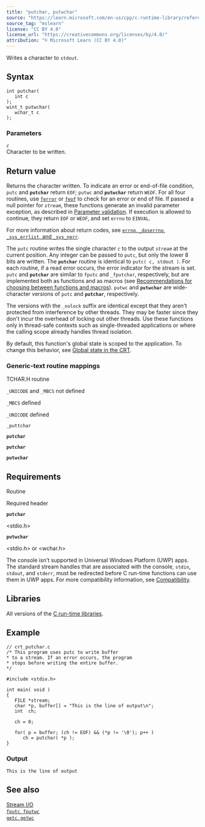 ```yaml
---
title: "putchar, putwchar"
source: "https://learn.microsoft.com/en-us/cpp/c-runtime-library/reference/putchar-putwchar?view=msvc-170"
source_tag: "mslearn"
license: "CC BY 4.0"
license_url: "https://creativecommons.org/licenses/by/4.0/"
attribution: "© Microsoft Learn (CC BY 4.0)"
---
```

Writes a character to `stdout`.

## Syntax

```
int putchar(
   int c
);
wint_t putwchar(
   wchar_t c
);
```

### Parameters

_`c`_  
Character to be written.

## Return value

Returns the character written. To indicate an error or end-of-file condition, `putc` and **`putchar`** return `EOF`; `putwc` and **`putwchar`** return `WEOF`. For all four routines, use [`ferror`](https://learn.microsoft.com/en-us/cpp/c-runtime-library/reference/ferror?view=msvc-170) or [`feof`](https://learn.microsoft.com/en-us/cpp/c-runtime-library/reference/feof?view=msvc-170) to check for an error or end of file. If passed a null pointer for _`stream`_, these functions generate an invalid parameter exception, as described in [Parameter validation](https://learn.microsoft.com/en-us/cpp/c-runtime-library/parameter-validation?view=msvc-170). If execution is allowed to continue, they return `EOF` or `WEOF`, and set `errno` to `EINVAL`.

For more information about return codes, see [`errno`, `_doserrno`, `_sys_errlist`, and `_sys_nerr`](https://learn.microsoft.com/en-us/cpp/c-runtime-library/errno-doserrno-sys-errlist-and-sys-nerr?view=msvc-170).

The `putc` routine writes the single character _`c`_ to the output _`stream`_ at the current position. Any integer can be passed to `putc`, but only the lower 8 bits are written. The **`putchar`** routine is identical to `putc( c, stdout )`. For each routine, if a read error occurs, the error indicator for the stream is set. `putc` and **`putchar`** are similar to `fputc` and `_fputchar`, respectively, but are implemented both as functions and as macros (see [Recommendations for choosing between functions and macros](https://learn.microsoft.com/en-us/cpp/c-runtime-library/recommendations-for-choosing-between-functions-and-macros?view=msvc-170)). `putwc` and **`putwchar`** are wide-character versions of `putc` and **`putchar`**, respectively.

The versions with the `_nolock` suffix are identical except that they aren't protected from interference by other threads. They may be faster since they don't incur the overhead of locking out other threads. Use these functions only in thread-safe contexts such as single-threaded applications or where the calling scope already handles thread isolation.

By default, this function's global state is scoped to the application. To change this behavior, see [Global state in the CRT](https://learn.microsoft.com/en-us/cpp/c-runtime-library/global-state?view=msvc-170).

### Generic-text routine mappings

TCHAR.H routine

`_UNICODE` and `_MBCS` not defined

`_MBCS` defined

`_UNICODE` defined

`_puttchar`

**`putchar`**

**`putchar`**

**`putwchar`**

## Requirements

Routine

Required header

**`putchar`**

<stdio.h>

**`putwchar`**

<stdio.h> or <wchar.h>

The console isn't supported in Universal Windows Platform (UWP) apps. The standard stream handles that are associated with the console, `stdin`, `stdout`, and `stderr`, must be redirected before C run-time functions can use them in UWP apps. For more compatibility information, see [Compatibility](https://learn.microsoft.com/en-us/cpp/c-runtime-library/compatibility?view=msvc-170).

## Libraries

All versions of the [C run-time libraries](https://learn.microsoft.com/en-us/cpp/c-runtime-library/crt-library-features?view=msvc-170).

## Example

```
// crt_putchar.c
/* This program uses putc to write buffer
* to a stream. If an error occurs, the program
* stops before writing the entire buffer.
*/

#include <stdio.h>

int main( void )
{
   FILE *stream;
   char *p, buffer[] = "This is the line of output\n";
   int  ch;

   ch = 0;

   for( p = buffer; (ch != EOF) && (*p != '\0'); p++ )
      ch = putchar( *p );
}
```

### Output

```
This is the line of output
```

## See also

[Stream I/O](https://learn.microsoft.com/en-us/cpp/c-runtime-library/stream-i-o?view=msvc-170)  
[`fputc`, `fputwc`](https://learn.microsoft.com/en-us/cpp/c-runtime-library/reference/fputc-fputwc?view=msvc-170)  
[`getc`, `getwc`](https://learn.microsoft.com/en-us/cpp/c-runtime-library/reference/getc-getwc?view=msvc-170)